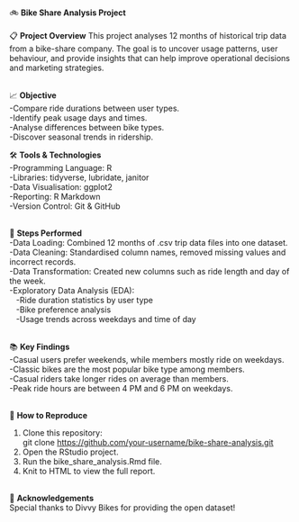 🚲 **Bike Share Analysis Project**<br /><br />
📋 **Project Overview**
This project analyses 12 months of historical trip data from a bike-share company.
The goal is to uncover usage patterns, user behaviour, and provide insights that can help improve operational decisions and marketing strategies.<br /><br />

📈 **Objective**<br />
-Compare ride durations between user types.<br />
-Identify peak usage days and times.<br />
-Analyse differences between bike types.<br />
-Discover seasonal trends in ridership.<br />

🛠️ **Tools & Technologies**<br />
-Programming Language: R<br />
-Libraries: tidyverse, lubridate, janitor<br />
-Data Visualisation: ggplot2<br />
-Reporting: R Markdown<br />
-Version Control: Git & GitHub<br /><br />

🧩 **Steps Performed**<br />
-Data Loading: Combined 12 months of .csv trip data files into one dataset.<br />
-Data Cleaning: Standardised column names, removed missing values and incorrect records.<br />
-Data Transformation: Created new columns such as ride length and day of the week.<br />
-Exploratory Data Analysis (EDA):<br />
&nbsp;&nbsp;&nbsp;-Ride duration statistics by user type<br />
&nbsp;&nbsp;&nbsp;-Bike preference analysis<br />
&nbsp;&nbsp;&nbsp;-Usage trends across weekdays and time of day<br /><br />
  
📚 **Key Findings**<br />
-Casual users prefer weekends, while members mostly ride on weekdays.<br />
-Classic bikes are the most popular bike type among members.<br />
-Casual riders take longer rides on average than members.<br />
-Peak ride hours are between 4 PM and 6 PM on weekdays.<br /><br />

🚀 **How to Reproduce**<br />
1. Clone this repository:<br /> git clone https://github.com/your-username/bike-share-analysis.git<br />
2. Open the RStudio project.<br />
3. Run the bike_share_analysis.Rmd file.<br />
4. Knit to HTML to view the full report.<br /><br />

🤝 **Acknowledgements**<br />
Special thanks to Divvy Bikes for providing the open dataset!
